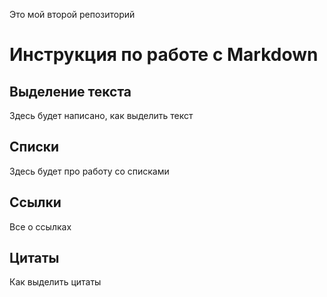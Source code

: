 Это мой второй репозиторий

# Инструкция по работе с Markdown 

## Выделение текста
Здесь будет написано, как выделить текст
## Списки
Здесь будет про работу со списками
## Ссылки
Все о ссылках
## Цитаты
Как выделить цитаты